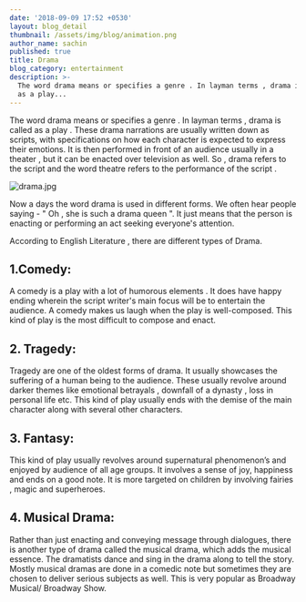 ```yaml
---
date: '2018-09-09 17:52 +0530'
layout: blog_detail
thumbnail: /assets/img/blog/animation.png
author_name: sachin
published: true
title: Drama
blog_category: entertainment
description: >-
  The word drama means or specifies a genre . In layman terms , drama is called
  as a play...
---
```

The word drama means or specifies a genre . In layman terms , drama is called as a play . These drama narrations are usually written down as scripts, with specifications on how each character is expected to express their emotions. It is then performed in front of an audience usually in a theater , but it can be enacted over television as well.
So , drama refers to the script and the word theatre refers to the performance of the script .

![drama.jpg]({{site.baseurl}}/assets/img/drama.jpg)

Now a days the word drama is used in different forms. We often hear people saying - " Oh , she is such a drama queen ". It just means that the person is enacting or performing an act seeking everyone's attention.

According to English Literature , there are different types of Drama.

## 1.Comedy:

A comedy is a play with a lot of humorous elements . It does have happy ending wherein the script writer's main focus will be to entertain the audience. A comedy makes us laugh when the play is well-composed. This kind of play is the most difficult to compose and enact.

## 2. Tragedy:
Tragedy are one of the oldest forms of drama. It usually showcases the suffering of a human being to the audience. These usually revolve around darker themes like emotional betrayals , downfall of a dynasty , loss in personal life etc. This kind of play usually ends with the demise of the main character along with several other characters.

## 3. Fantasy:
This kind of play usually revolves around supernatural phenomenon’s and enjoyed by audience of all age groups. It involves a sense of joy, happiness and ends on a good note. It is more targeted on children by involving fairies , magic and superheroes.

## 4. Musical Drama:
Rather than just enacting and conveying message through dialogues, there is another type of drama called the musical drama, which adds the musical essence. The dramatists dance and sing in the drama along to tell the story. Mostly musical dramas are done in a comedic note but sometimes they are chosen to deliver serious subjects as well. This is very popular as Broadway Musical/ Broadway Show.
